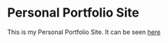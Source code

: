 # Personal Portfolio Site
This is my Personal Portfolio Site. It can be seen [here](https://arkalsekar.in)
